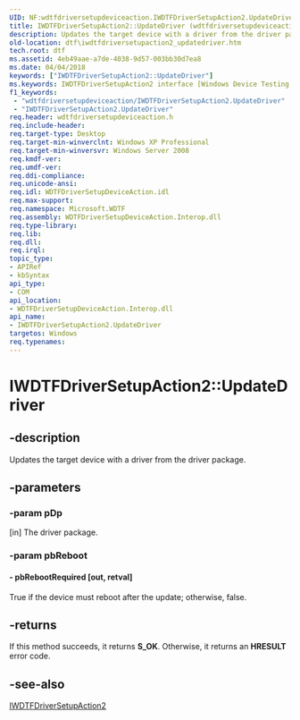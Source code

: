 ```yaml
---
UID: NF:wdtfdriversetupdeviceaction.IWDTFDriverSetupAction2.UpdateDriver
title: IWDTFDriverSetupAction2::UpdateDriver (wdtfdriversetupdeviceaction.h)
description: Updates the target device with a driver from the driver package.
old-location: dtf\iwdtfdriversetupaction2_updatedriver.htm
tech.root: dtf
ms.assetid: 4eb49aae-a7de-4038-9d57-003bb30d7ea8
ms.date: 04/04/2018
keywords: ["IWDTFDriverSetupAction2::UpdateDriver"]
ms.keywords: IWDTFDriverSetupAction2 interface [Windows Device Testing Framework],UpdateDriver method, IWDTFDriverSetupAction2.UpdateDriver, IWDTFDriverSetupAction2::UpdateDriver, Microsoft.WDTF.IWDTFDriverSetupAction2.UpdateDriver, Microsoft::WDTF::IWDTFDriverSetupAction2::UpdateDriver, UpdateDriver, UpdateDriver method [Windows Device Testing Framework], UpdateDriver method [Windows Device Testing Framework],IWDTFDriverSetupAction2 interface, dtf.iwdtfdriversetupaction2_updatedriver, wdtfdriversetupdeviceaction/IWDTFDriverSetupAction2::UpdateDriver
f1_keywords:
 - "wdtfdriversetupdeviceaction/IWDTFDriverSetupAction2.UpdateDriver"
 - "IWDTFDriverSetupAction2.UpdateDriver"
req.header: wdtfdriversetupdeviceaction.h
req.include-header: 
req.target-type: Desktop
req.target-min-winverclnt: Windows XP Professional
req.target-min-winversvr: Windows Server 2008
req.kmdf-ver: 
req.umdf-ver: 
req.ddi-compliance: 
req.unicode-ansi: 
req.idl: WDTFDriverSetupDeviceAction.idl
req.max-support: 
req.namespace: Microsoft.WDTF
req.assembly: WDTFDriverSetupDeviceAction.Interop.dll
req.type-library: 
req.lib: 
req.dll: 
req.irql: 
topic_type:
- APIRef
- kbSyntax
api_type:
- COM
api_location:
- WDTFDriverSetupDeviceAction.Interop.dll
api_name:
- IWDTFDriverSetupAction2.UpdateDriver
targetos: Windows
req.typenames: 
---
```


# IWDTFDriverSetupAction2::UpdateDriver


## -description


Updates the target device with a driver from the driver package.


## -parameters




### -param pDp 
[in]
The driver package.


### -param pbReboot






#### - pbRebootRequired [out, retval]

True if the device must reboot after the update; otherwise, false.


## -returns



If this method succeeds, it returns **S_OK**. Otherwise, it returns an <b xmlns:loc="http://microsoft.com/wdcml/l10n">HRESULT</b> error code.




## -see-also




<a href="https://docs.microsoft.com/windows-hardware/drivers/ddi/wdtfdriversetupdeviceaction/nn-wdtfdriversetupdeviceaction-iwdtfdriversetupaction2">IWDTFDriverSetupAction2</a>
 

 

